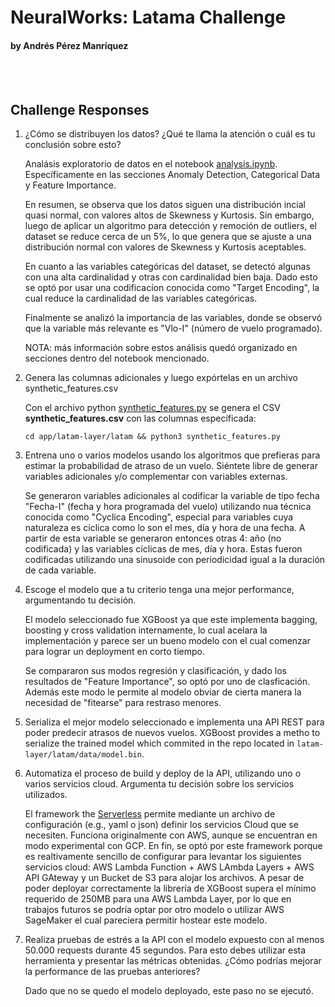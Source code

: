 # NeuralWorks: Latama Challenge
#### by Andrés Pérez Manríquez  

<br><br>
  
## Challenge Responses

1. ¿Cómo se distribuyen los datos? ¿Qué te llama la atención o cuál es tu conclusión sobre esto?

    Analásis exploratorio de datos en el notebook [analysis.ipynb](./app/notebooks/analysis.ipynb). Específicamente
    en las secciones Anomaly Detection, Categorical Data y Feature Importance.

    En resumen, se observa que los datos siguen una distribución incial quasi normal, con valores altos de Skewness y Kurtosis.
    Sin embargo, luego de aplicar un algoritmo para detección y remoción de outliers, el dataset se reduce cerca de un 5%, lo que genera que se ajuste a una distribución normal con valores de Skewness y Kurtosis aceptables.

    En cuanto a las variables categóricas del dataset, se detectó algunas con una alta cardinalidad y otras con cardinalidad bien baja. Dado esto se optó por usar una codificacíon conocida como "Target Encoding", la cual reduce la cardinalidad de las variables categóricas.

    Finalmente se analizó la importancia de las variables, donde se observó que la variable más relevante es "Vlo-I" (número de vuelo programado).

    NOTA: más información sobre estos análisis quedó organizado en secciones dentro del notebook mencionado.

2. Genera las columnas adicionales y luego expórtelas en un archivo synthetic_features.csv

    Con el archivo python [synthetic_features.py](./app/latam-layer/latam/synthetic_features.py) se genera el CSV <b>synthetic_features.csv</b> con las columnas específicada:

    ```cd app/latam-layer/latam && python3 synthetic_features.py```

3. Entrena uno o varios modelos usando los algoritmos que prefieras para estimar la probabilidad de
atraso de un vuelo. Siéntete libre de generar variables adicionales y/o complementar con variables
externas.
    
    Se generaron variables adicionales al codificar la variable de tipo fecha "Fecha-I" (fecha y hora programada del vuelo) utilizando nua técnica conocida como "Cyclica Encoding", especial para variables cuya naturaleza es cíclica como lo son el mes, día y hora de una fecha. A partir de esta variable se generaron entonces otras 4: año (no codificada) y las variables cíclicas de mes, día y hora. Estas fueron codificadas utilizando una sinusoide con periodicidad igual a la duración de cada variable.

4. Escoge el modelo que a tu criterio tenga una mejor performance, argumentando tu decisión.

    El modelo seleccionado fue XGBoost ya que este implementa bagging, boosting y cross validation internamente, lo cual acelara la implementación y parece ser un bueno modelo con el cual comenzar para lograr un deployment en corto tiempo. 
    
    Se compararon sus modos regresión y clasificación, y dado los resultados de "Feature Importance", so optó por uno de clasficación. Además este modo le permite al modelo obviar de cierta manera la necesidad de "fitearse" para restraso menores.

5. Serializa el mejor modelo seleccionado e implementa una API REST para poder predecir atrasos de nuevos vuelos.
    XGBoost provides a metho to serialize the trained model which commited in the repo located in `latam-layer/latam/data/model.bin`.

6. Automatiza el proceso de build y deploy de la API, utilizando uno o varios servicios cloud. Argumenta
tu decisión sobre los servicios utilizados.

    El framework the [Serverless](https://www.serverless.com/) permite mediante un archivo de configuración (e.g., yaml o json) definir los servicios Cloud que se necesiten. Funciona originalmente con AWS, aunque se encuentran en modo experimental con GCP. En fin, se optó por este framework porque es realtivamente sencillo de configurar para levantar los siguientes servicios cloud: AWS Lambda Function + AWS LAmbda Layers + AWS API GAteway y un Bucket de S3 para alojar los archivos. A pesar de poder deployar correctamente la librería de XGBoost supera el mínimo requerido de 250MB para una AWS Lambda Layer, por lo que en trabajos futuros se podría optar por otro modelo o utilizar AWS SageMaker el cual pareciera permitir hostear este modelo.

7. Realiza pruebas de estrés a la API con el modelo expuesto con al menos 50.000 requests durante 45
segundos. Para esto debes utilizar esta herramienta y presentar las métricas obtenidas. ¿Cómo podrías mejorar la performance de las pruebas anteriores?

    Dado que no se quedo el modelo deployado, este paso no se ejecutó.
